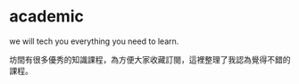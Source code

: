 # academic

we will tech you everything you need to learn.

坊間有很多優秀的知識課程，為方便大家收藏訂閱，這裡整理了我認為覺得不錯的課程。
